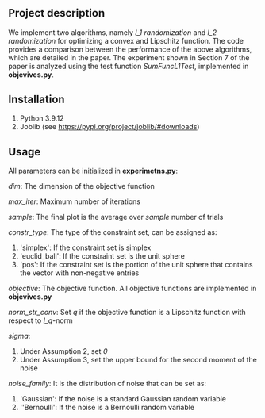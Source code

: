 # <Numerical experiments: A gradient estimator via L1-randomization for online zero-order optimization with two point feedback>

## Project description

We implement two algorithms, namely *l_1 randomization* and *l_2 randomization* for optimizing a convex and Lipschitz function. The code provides a comparison between the performance of the above algorithms, which are detailed in the paper. The experiment shown in Section 7 of the paper is analyzed using the test function *SumFuncL1Test*, implemented in **objevives.py**.

## Installation

1. Python 3.9.12
2. Joblib (see https://pypi.org/project/joblib/#downloads)

## Usage

All parameters can be initialized in **experimetns.py**:

*dim*: The dimension of the objective function

*max_iter*: Maximum number of iterations

*sample*: The final plot is the average over *sample* number of trials

*constr_type*: The type of the constraint set, can be assigned as:

   1. 'simplex': If the constraint set is simplex 
   2. 'euclid_ball': If the constraint set is the unit sphere 
   3. 'pos': If the constraint set is the portion of the unit sphere that contains the vector with non-negative entries

 *objective*: The objective function. All objective functions are implemented in **objevives.py**
 
 *norm_str_conv*: Set *q* if the objective function is a Lipschitz function with respect to *l_q*-norm
 
 *sigma*:
 
   1. Under Assumption 2, set *0*
   2. Under Assumption 3, set the upper bound for the second moment of the noise 
        
*noise_family*: It is the distribution of noise that can be set as:

   1. 'Gaussian': If the noise is a standard Gaussian random variable
   2. ''Bernoulli': If the noise is a Bernoulli random variable


